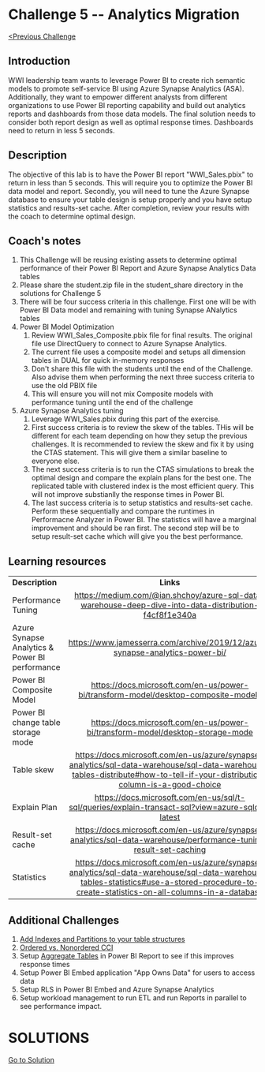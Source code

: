 # 	Challenge 5 -- Analytics Migration

[<Previous Challenge](/Host/Guide/Challenge4/README.md)

## Introduction

WWI leadership team wants to leverage Power BI to create rich semantic models to promote self-service BI using Azure Synapse Analytics (ASA). Additionally, they want to empower different analysts from different organizations to use Power BI reporting capability and build out analytics reports and dashboards from those data models. The final solution needs to consider both report design as well as optimal response times.  Dashboards need to return in less 5 seconds.

## Description
The objective of this lab is to have the Power BI report "WWI_Sales.pbix" to return in less than 5 seconds.  This will require you to optimize the Power BI data model and report.  Secondly, you will need to tune the Azure Synapse database to ensure your table design is setup properly and you have setup statistics and results-set cache.  After completion, review your results with the coach to determine optimal design.

## Coach's notes
1. This Challenge will be reusing existing assets to determine optimal performance of their Power BI Report and Azure Synapse Analytics Data tables
1. Please share the student.zip file in the student_share directory in the solutions for Challenge 5
1. There will be four success criteria in this challenge.  First one will be with Power BI Data model and remaining with tuning Synapse ANalytics tables
1. Power BI Model Optimization
    1. Review WWI_Sales_Composite.pbix file for final results.  The original file use DirectQuery to connect to Azure Synapse Analytics. 
    1. The current file uses a composite model and setups all dimension tables in DUAL for quick in-memory responses
    1. Don't share this file with the students until the end of the Challenge.  Also advise them when performing the next three success criteria to use the old PBIX file
    1. This will ensure you will not mix Composite models with performance tuning until the end of the challenge
1. Azure Synapse Analytics tuning
    1. Leverage WWI_Sales.pbix during this part of the exercise.
    1. First success criteria is to review the skew of the tables.  THis will be different for each team depending on how they setup the previous challenges. It is recommended to review the skew and fix it by using the CTAS statement.  This will give them a similar baseline to everyone else.
    1. The next success criteria is to run the CTAS simulations to break the optimal design and compare the explain plans for the best one.  The replicated table with clustered index is the most efficient query.  This will not improve substianlly the response times in Power BI.
    1. The last success criteria is to setup statistics and results-set cache.  Perform these sequentially and compare the runtimes in Performacne Analyzer in Power BI.  The statistics will have a marginal improvement and should be ran first.  The second step will be to setup result-set cache which will give you the best performance.

## Learning resources

|                                            |                                                                                                                                                       |
| ------------------------------------------ | :---------------------------------------------------------------------------------------------------------------------------------------------------: |
| **Description**                            |                                                                       **Links**                                                                       |
| Performance Tuning | https://medium.com/@ian.shchoy/azure-sql-data-warehouse-deep-dive-into-data-distribution-f4cf8f1e340a |
| Azure Synapse Analytics & Power BI performance| <https://www.jamesserra.com/archive/2019/12/azure-synapse-analytics-power-bi/> |
| Power BI Composite Model |<https://docs.microsoft.com/en-us/power-bi/transform-model/desktop-composite-models>|
| Power BI change table storage mode| <https://docs.microsoft.com/en-us/power-bi/transform-model/desktop-storage-mode>|
| Table skew | <https://docs.microsoft.com/en-us/azure/synapse-analytics/sql-data-warehouse/sql-data-warehouse-tables-distribute#how-to-tell-if-your-distribution-column-is-a-good-choice> |
| Explain Plan | <https://docs.microsoft.com/en-us/sql/t-sql/queries/explain-transact-sql?view=azure-sqldw-latest> |
| Result-set cache | <https://docs.microsoft.com/en-us/azure/synapse-analytics/sql-data-warehouse/performance-tuning-result-set-caching> |
| Statistics | <https://docs.microsoft.com/en-us/azure/synapse-analytics/sql-data-warehouse/sql-data-warehouse-tables-statistics#use-a-stored-procedure-to-create-statistics-on-all-columns-in-a-database> |

## Additional Challenges
1. [Add Indexes and Partitions to your table structures](https://docs.microsoft.com/en-us/sql/relational-databases/indexes/columnstore-indexes-design-guidance?view=sql-server-ver15)
1. [Ordered vs. Nonordered CCI](https://docs.microsoft.com/en-us/azure/synapse-analytics/sql-data-warehouse/performance-tuning-ordered-cci)
1. Setup [Aggregate Tables](https://docs.microsoft.com/en-us/power-bi/transform-model/desktop-aggregations) in Power BI Report to see if this improves response times
1. Setup Power BI Embed application "App Owns Data" for users to access data
1. Setup RLS in Power BI Embed and Azure Synapse Analytics
1. Setup workload management to run ETL and run Reports in parallel to see performance impact.

# SOLUTIONS
[Go to Solution](/Host/Solutions/Challenge5)